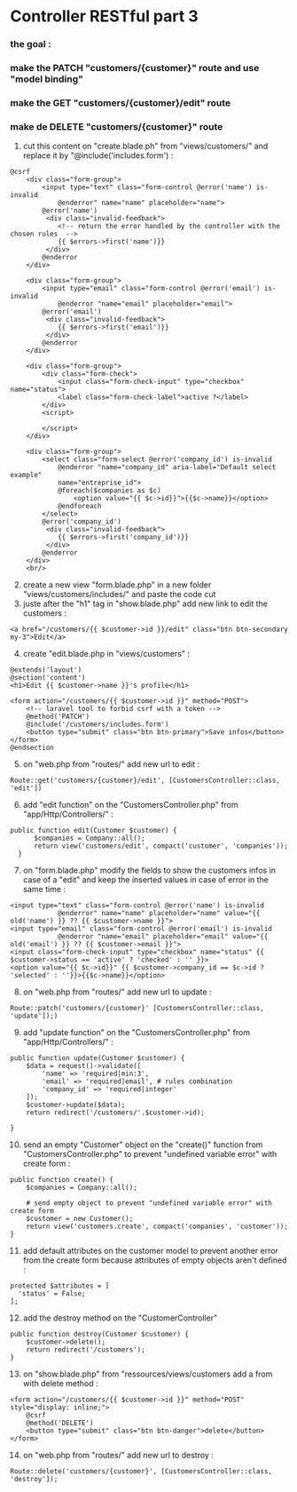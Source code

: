 # Controller RESTful part 3

### the goal :
### make the PATCH "customers/{customer}" route and use "model binding"
### make the GET "customers/{customer}/edit" route
### make de DELETE "customers/{customer}" route

1) cut this content on "create.blade.ph" from "views/customers/" and replace it by "@include('includes.form') :
~~~
@csrf
	<div class="form-group">
		<input type="text" class="form-control @error('name') is-invalid 
			@enderror" name="name" placeholder="name">
		@error('name')
		 <div class="invalid-feedback">
		 	<!-- return the error handled by the controller with the chosen rules  -->
      		{{ $errors->first('name')}}
   		 </div>
   		@enderror
   	</div>

	<div class="form-group">
		<input type="email" class="form-control @error('email') is-invalid 
			@enderror "name="email" placeholder="email">
		@error('email')
		 <div class="invalid-feedback">
      		{{ $errors->first('email')}}
   		 </div>
   		@enderror
	</div>

	<div class="form-group">
		<div class="form-check">
  			<input class="form-check-input" type="checkbox" name="status">
  			<label class="form-check-label">active ?</label>
		</div>
		<script>
			
		</script>
	</div>

	<div class="form-group">
		<select class="form-select @error('company_id') is-invalid 
			@enderror "name="company_id" aria-label="Default select example" 
			name="entreprise_id">
			@foreach($companies as $c)
		  		<option value="{{ $c->id}}">{{$c->name}}</option>
		 	@endforeach
		</select>
		@error('company_id')
		 <div class="invalid-feedback">
      		{{ $errors->first('company_id')}}
   		 </div>
   		@enderror
	</div>
	<br/>
~~~
2) create a new view "form.blade.php" in a new folder "views/customers/includes/" and paste the code cut
3) juste after the "h1" tag in "show.blade.php" add new link to edit the customers :
~~~
<a href="/customers/{{ $customer->id }}/edit" class="btn btn-secondary my-3">Edit</a>
~~~
4) create "edit.blade.php in "views/customers" :
~~~
@extends('layout')
@section('content')
<h1>Edit {{ $customer->name }}'s profile</h1>

<form action="/customers/{{ $customer->id }}" method="POST">
	<!-- laravel tool to forbid csrf with a token -->
	@method('PATCH')
	@include('/customers/includes.form')
	<button type="submit" class="btn btn-primary">Save infos</button>	
</form>
@endsection

~~~
5) on "web.php from "routes/" add new url to edit :
~~~
Route::get('customers/{customer}/edit', [CustomersController::class, 'edit'])
~~~
6) add "edit function" on the "CustomersController.php" from "app/Http/Controllers/" :
~~~
public function edit(Customer $customer) {
      $companies = Company::all();
      return view('customers/edit', compact('customer', 'companies'));
  }
~~~
7) on "form.blade.php" modify the fields to show the customers infos in case of a "edit"
and keep the inserted values in case of error in the same time :
~~~
<input type="text" class="form-control @error('name') is-invalid 
			@enderror" name="name" placeholder="name" value="{{ old('name') }} ?? {{ $customer->name }}">
<input type="email" class="form-control @error('email') is-invalid 
			@enderror "name="email" placeholder="email" value="{{ old('email') }} ?? {{ $customer->email }}">
<input class="form-check-input" type="checkbox" name="status" {{ $customer->status == 'active' ? 'checked' : '' }}>
<option value="{{ $c->id}}" {{ $customer->company_id == $c->id ? 'selected' : ''}}>{{$c->name}}</option>
~~~
8) on "web.php from "routes/" add new url to update :
~~~
Route::patch('customers/{customer}' [CustomersController::class, 'update']);)
~~~
9) add "update function" on the "CustomersController.php" from "app/Http/Controllers/" :
~~~
public function update(Customer $customer) {
    $data = request()->validate([
        'name' => 'required|min:3',
        'email' => 'required|email', # rules combination
        'company_id' => 'required|integer'
    ]);
    $customer->update($data);
    return redirect('/customers/'.$customer->id);

}
~~~
10) send an empty "Customer" object on the "create()" function from "CustomersController.php" to prevent "undefined variable error" with create form :
~~~
public function create() {
    $companies = Company::all();

    # send empty object to prevent "undefined variable error" with create form 
    $customer = new Customer();
    return view('customers.create', compact('companies', 'customer'));
}
~~~
11) add default attributes on the customer model to prevent another error from the create form because attributes of empty objects aren't defined :
~~~
protected $attributes = [
  'status' = False;
];
~~~
12) add the destroy method on the "CustomerController"
~~~
public function destroy(Customer $customer) {
	$customer->delete();
	return redirect('/customers');
}
~~~
13) on "show.blade.php" from "ressources/views/customers add a from with delete method :
~~~
<form action="/customers/{{ $customer->id }}" method="POST" style="display: inline;">
	@csrf
	@method('DELETE')
	<button type="submit" class="btn btn-danger">delete</button>
</form>
~~~
14) on "web.php from "routes/" add new url to destroy :
~~~
Route::delete('customers/{customer}', [CustomersController::class, 'destroy']);
~~~
